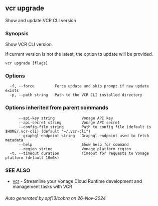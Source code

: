 ## vcr upgrade

Show and update VCR CLI version

### Synopsis

Show VCR CLI version. 

If current version is not the latest, the option to update will be provided.


```
vcr upgrade [flags]
```

### Options

```
  -f, --force         Force update and skip prompt if new update exists
  -p, --path string   Path to the VCR CLI installed directory
```

### Options inherited from parent commands

```
      --api-key string            Vonage API key
      --api-secret string         Vonage API secret
      --config-file string        Path to config file (default is $HOME/.vcr-cli) (default "~/.vcr-cli")
      --graphql-endpoint string   Graphql endpoint used to fetch metadata
      --help                      Show help for command
      --region string             Vonage platform region
  -t, --timeout duration          Timeout for requests to Vonage platform (default 10m0s)
```

### SEE ALSO

* [vcr](vcr.md)	 - Streamline your Vonage Cloud Runtime development and management tasks with VCR

###### Auto generated by spf13/cobra on 26-Nov-2024
